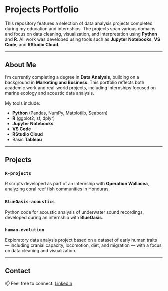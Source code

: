 # Projects Portfolio

This repository features a selection of data analysis projects completed during my education and internships. The projects span various domains and focus on data cleaning, visualization, and interpretation using **Python** and **R**. All work was developed using tools such as **Jupyter Notebooks**, **VS Code**, and **RStudio Cloud**.

---

## About Me

I’m currently completing a degree in **Data Analysis**, building on a background in **Marketing and Business**. This portfolio reflects both academic work and real-world projects, including internships focused on marine ecology and acoustic data analysis.

My tools include:

- **Python** (Pandas, NumPy, Matplotlib, Seaborn)
- **R** (ggplot2, sf, dplyr)
- **Jupyter Notebooks**
- **VS Code**
- **RStudio Cloud**
- Basic **Tableau**

---

## Projects

### `R-projects`
R scripts developed as part of an internship with **Operation Wallacea**, analyzing coral reef fish communities in Honduras.

### `BlueOasis-acoustics`
Python code for acoustic analysis of underwater sound recordings, developed during an internship with **BlueOasis**.

### `human-evolution`
Exploratory data analysis project based on a dataset of early human traits — including cranial capacity, locomotion, diet, and migration — with a focus on data cleaning and visualization.

---

## Contact

📫 Feel free to connect: [LinkedIn](https://www.linkedin.com/in/cristina-mantas-336653160/) 
